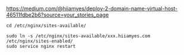 https://medium.com/@hiiamyes/deploy-2-domain-name-virtual-host-46511fdbe2b6?source=your_stories_page

```
cd /etc/nginx/sites-available/

sudo ln -s /etc/nginx/sites-available/xxx.hiiamyes.com /etc/nginx/sites-enabled/
sudo service nginx restart
```
